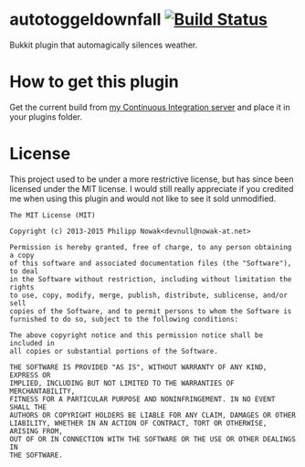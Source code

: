autotoggeldownfall [![Build Status](https://ci.l1t.li/buildStatus/icon?job=public~AutoToggelDownfall)](https://ci.l1t.li/job/public~AutoToggelDownfall)
==================

Bukkit plugin that automagically silences weather.

How to get this plugin
==============
Get the current build from [my Continuous Integration server](https://ci.l1t.li/job/public~AutoToggelDownfall/)
 and place it in your plugins folder.

License
========
This project used to be under a more restrictive license, but has since been licensed under the MIT license.
I would still really appreciate if you credited me when using this plugin and would not like to see it sold unmodified.

````
The MIT License (MIT)

Copyright (c) 2013-2015 Philipp Nowak<devnull@nowak-at.net>

Permission is hereby granted, free of charge, to any person obtaining a copy
of this software and associated documentation files (the "Software"), to deal
in the Software without restriction, including without limitation the rights
to use, copy, modify, merge, publish, distribute, sublicense, and/or sell
copies of the Software, and to permit persons to whom the Software is
furnished to do so, subject to the following conditions:

The above copyright notice and this permission notice shall be included in
all copies or substantial portions of the Software.

THE SOFTWARE IS PROVIDED "AS IS", WITHOUT WARRANTY OF ANY KIND, EXPRESS OR
IMPLIED, INCLUDING BUT NOT LIMITED TO THE WARRANTIES OF MERCHANTABILITY,
FITNESS FOR A PARTICULAR PURPOSE AND NONINFRINGEMENT. IN NO EVENT SHALL THE
AUTHORS OR COPYRIGHT HOLDERS BE LIABLE FOR ANY CLAIM, DAMAGES OR OTHER
LIABILITY, WHETHER IN AN ACTION OF CONTRACT, TORT OR OTHERWISE, ARISING FROM,
OUT OF OR IN CONNECTION WITH THE SOFTWARE OR THE USE OR OTHER DEALINGS IN
THE SOFTWARE.
````
